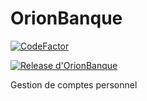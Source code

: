 # OrionBanque

[![CodeFactor](https://www.codefactor.io/repository/github/ccharlier/orionbanque/badge/master)](https://www.codefactor.io/repository/github/ccharlier/orionbanque/overview/master)

[![Release d'OrionBanque](https://img.shields.io/badge/OrionBanque-v2.0.0.0--Beta1-success.svg?logo=github)](https://github.com/ccharlier/orionbanque/releases)

Gestion de comptes personnel
